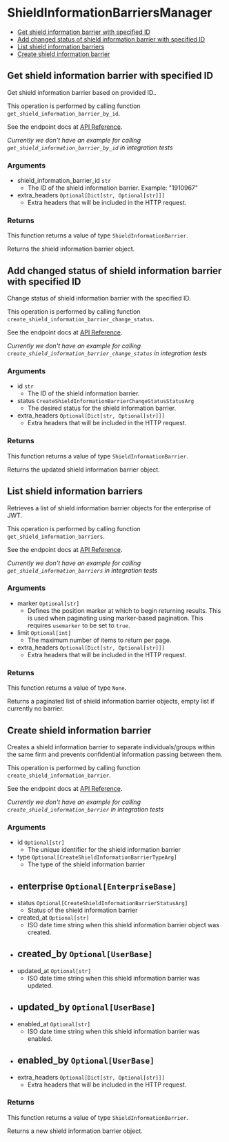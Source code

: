 # ShieldInformationBarriersManager

- [Get shield information barrier with specified ID](#get-shield-information-barrier-with-specified-id)
- [Add changed status of shield information barrier with specified ID](#add-changed-status-of-shield-information-barrier-with-specified-id)
- [List shield information barriers](#list-shield-information-barriers)
- [Create shield information barrier](#create-shield-information-barrier)

## Get shield information barrier with specified ID

Get shield information barrier based on provided ID..

This operation is performed by calling function `get_shield_information_barrier_by_id`.

See the endpoint docs at
[API Reference](https://developer.box.com/reference/get-shield-information-barriers-id/).

_Currently we don't have an example for calling `get_shield_information_barrier_by_id` in integration tests_

### Arguments

- shield_information_barrier_id `str`
  - The ID of the shield information barrier. Example: "1910967"
- extra_headers `Optional[Dict[str, Optional[str]]]`
  - Extra headers that will be included in the HTTP request.

### Returns

This function returns a value of type `ShieldInformationBarrier`.

Returns the shield information barrier object.

## Add changed status of shield information barrier with specified ID

Change status of shield information barrier with the specified ID.

This operation is performed by calling function `create_shield_information_barrier_change_status`.

See the endpoint docs at
[API Reference](https://developer.box.com/reference/post-shield-information-barriers-change-status/).

_Currently we don't have an example for calling `create_shield_information_barrier_change_status` in integration tests_

### Arguments

- id `str`
  - The ID of the shield information barrier.
- status `CreateShieldInformationBarrierChangeStatusStatusArg`
  - The desired status for the shield information barrier.
- extra_headers `Optional[Dict[str, Optional[str]]]`
  - Extra headers that will be included in the HTTP request.

### Returns

This function returns a value of type `ShieldInformationBarrier`.

Returns the updated shield information barrier object.

## List shield information barriers

Retrieves a list of shield information barrier objects
for the enterprise of JWT.

This operation is performed by calling function `get_shield_information_barriers`.

See the endpoint docs at
[API Reference](https://developer.box.com/reference/get-shield-information-barriers/).

_Currently we don't have an example for calling `get_shield_information_barriers` in integration tests_

### Arguments

- marker `Optional[str]`
  - Defines the position marker at which to begin returning results. This is used when paginating using marker-based pagination. This requires `usemarker` to be set to `true`.
- limit `Optional[int]`
  - The maximum number of items to return per page.
- extra_headers `Optional[Dict[str, Optional[str]]]`
  - Extra headers that will be included in the HTTP request.

### Returns

This function returns a value of type `None`.

Returns a paginated list of
shield information barrier objects,
empty list if currently no barrier.

## Create shield information barrier

Creates a shield information barrier to
separate individuals/groups within the same
firm and prevents confidential information passing between them.

This operation is performed by calling function `create_shield_information_barrier`.

See the endpoint docs at
[API Reference](https://developer.box.com/reference/post-shield-information-barriers/).

_Currently we don't have an example for calling `create_shield_information_barrier` in integration tests_

### Arguments

- id `Optional[str]`
  - The unique identifier for the shield information barrier
- type `Optional[CreateShieldInformationBarrierTypeArg]`
  - The type of the shield information barrier
- enterprise `Optional[EnterpriseBase]`
  -
- status `Optional[CreateShieldInformationBarrierStatusArg]`
  - Status of the shield information barrier
- created_at `Optional[str]`
  - ISO date time string when this shield information barrier object was created.
- created_by `Optional[UserBase]`
  -
- updated_at `Optional[str]`
  - ISO date time string when this shield information barrier was updated.
- updated_by `Optional[UserBase]`
  -
- enabled_at `Optional[str]`
  - ISO date time string when this shield information barrier was enabled.
- enabled_by `Optional[UserBase]`
  -
- extra_headers `Optional[Dict[str, Optional[str]]]`
  - Extra headers that will be included in the HTTP request.

### Returns

This function returns a value of type `ShieldInformationBarrier`.

Returns a new shield information barrier object.
